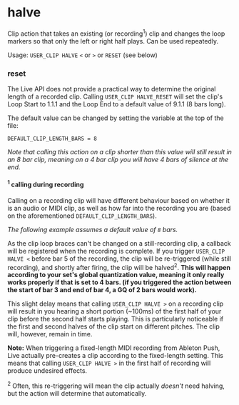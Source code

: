 # halve

Clip action that takes an existing (or recording<sup>1</sup>) clip and changes the loop markers so that only the left or right half plays. Can be used repeatedly.

Usage: `USER_CLIP HALVE` `<` or `>` or `RESET` (see below)

### reset

The Live API does not provide a practical way to determine the original length of a recorded clip. Calling `USER_CLIP HALVE_RESET` will set the clip's Loop Start to 1.1.1 and the Loop End to a default value of 9.1.1 (8 bars long).

The default value can be changed by setting the variable at the top of the file:

`DEFAULT_CLIP_LENGTH_BARS = 8`

_Note that calling this action on a clip shorter than this value will still result in an 8 bar clip, meaning on a 4 bar clip you will have 4 bars of silence at the end._

#### <sup>1</sup> calling during recording

Calling on a recording clip will have different behaviour based on whether it is an audio or MIDI clip, as well as how far into the recording you are (based on the aforementioned `DEFAULT_CLIP_LENGTH_BARS`).

_The following example assumes a default value of `8` bars._

As the clip loop braces can't be changed on a still-recording clip, a callback will be registered when the recording is complete. If you trigger `USER_CLIP HALVE <` before bar 5 of the recording, the clip will be re-triggered (while still recording), and shortly after firing, the clip will be halved<sup>2</sup>. __This will happen according to your set's global quantization value, meaning it only really works properly if that is set to 4 bars. (if you triggered the action between the start of bar 3 and end of bar 4, a GQ of 2 bars would work).__


This slight delay means that calling `USER_CLIP HALVE >` on a recording clip will result in you hearing a short portion (~100ms) of the first half of your clip before the second half starts playing. This is particularly noticeable if the first and second halves of the clip start on different pitches. The clip will, however, remain in time.

__Note:__ When triggering a fixed-length MIDI recording from Ableton Push, Live actually pre-creates a clip according to the fixed-length setting. This means that calling `USER_CLIP HALVE >` in the first half of recording will produce undesired effects.

<sup>2</sup> Often, this re-triggering will mean the clip actually _doesn't_ need halving, but the action will determine that automatically.